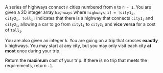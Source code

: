 A series of highways connect `n` cities numbered from `0` to `n - 1`. You are given a 2D integer array `highways` where <code>highways[i] = [city1<sub>i</sub>, city2<sub>i</sub>, toll<sub>i</sub>]</code> indicates that there is a highway that connects <code>city1<sub>i</sub></code> and <code>city2<sub>i</sub></code>, allowing a car to go from <code>city1<sub>i</sub></code> to <code>city2<sub>i</sub></code> and **vice versa** for a cost of <code>toll<sub>i</sub></code>.

You are also given an integer `k`. You are going on a trip that crosses **exactly** `k` highways. You may start at any city, but you may only visit each city **at most** once during your trip.

Return the **maximum** cost of your trip. If there is no trip that meets the requirements, return `-1`.